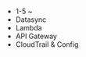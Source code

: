 - 1-5 ~ 
- Datasync
- Lambda
- API Gateway
- CloudTrail & Config
<!--stackedit_data:
eyJoaXN0b3J5IjpbLTIwNjk5NDA1NjMsLTk4ODc2NzA3MSwxNj
YwMDE4MjY2LC0yMDg4NzQ2NjEyXX0=
-->